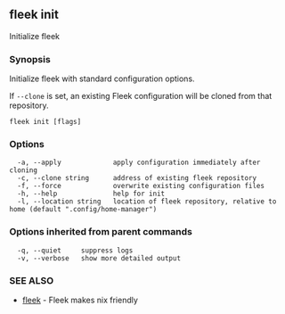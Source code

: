 ## fleek init

Initialize fleek

### Synopsis

Initialize fleek with standard configuration options.

If `--clone` is set, an existing Fleek configuration will be cloned from that repository.

```
fleek init [flags]
```

### Options

```
  -a, --apply             apply configuration immediately after cloning
  -c, --clone string      address of existing fleek repository
  -f, --force             overwrite existing configuration files
  -h, --help              help for init
  -l, --location string   location of fleek repository, relative to home (default ".config/home-manager")
```

### Options inherited from parent commands

```
  -q, --quiet     suppress logs
  -v, --verbose   show more detailed output
```

### SEE ALSO

* [fleek](fleek.md)	 - Fleek makes nix friendly

